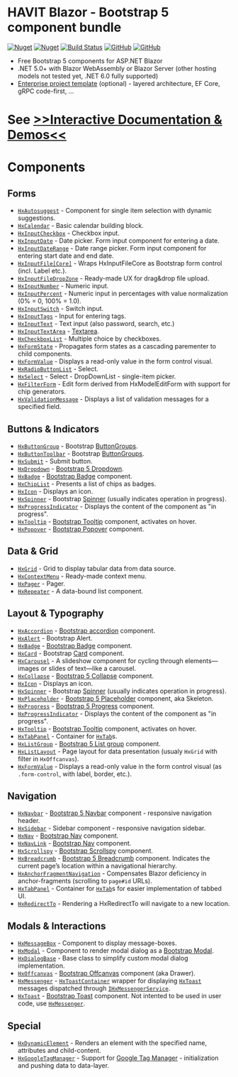 ﻿# HAVIT Blazor - Bootstrap 5 component bundle

[![Nuget](https://img.shields.io/nuget/v/Havit.Blazor.Components.Web.Bootstrap)](https://www.nuget.org/packages/Havit.Blazor.Components.Web.Bootstrap/)
[![Nuget](https://img.shields.io/nuget/dt/Havit.Blazor.Components.Web.Bootstrap)](https://www.nuget.org/packages/Havit.Blazor.Components.Web.Bootstrap/)
[![Build Status](https://dev.azure.com/havit/DEV/_apis/build/status/002.HFW-HavitBlazor?branchName=master)](https://dev.azure.com/havit/DEV/_build/latest?definitionId=318&branchName=master)
[![GitHub](https://img.shields.io/github/license/havit/Havit.Blazor)](https://github.com/havit/Havit.Blazor/blob/master/LICENSE)
[![GitHub](https://img.shields.io/github/stars/havit/Havit.Blazor)](https://github.com/havit/Havit.Blazor/)

* Free Bootstrap 5 components for ASP.NET Blazor
* .NET 5.0+ with Blazor WebAssembly or Blazor Server (other hosting models not tested yet, .NET 6.0 fully supported)
* [Enterprise project template](https://github.com/havit/NewProjectTemplate-Blazor) (optional) - layered architecture, EF Core, gRPC code-first, ...


# See [&gt;&gt;Interactive Documentation & Demos&lt;&lt;](https://havit.blazor.eu)

# Components

## Forms

* [`HxAutosuggest`](https://havit.blazor.eu/components/HxAutosuggest) - Component for single item selection with dynamic suggestions.
* [`HxCalendar`](https://havit.blazor.eu/components/HxCalendar) - Basic calendar building block.
* [`HxInputCheckbox`](https://havit.blazor.eu/components/HxInputCheckbox) - Checkbox input.
* [`HxInputDate`](https://havit.blazor.eu/components/HxInputDate) - Date picker. Form input component for entering a date.
* [`HxInputDateRange`](https://havit.blazor.eu/components/HxInputDateRange) - Date range picker. Form input component for entering start date and end date.
* [`HxInputFile[Core]`](https://havit.blazor.eu/components/HxInputFile[Core]) - Wraps HxInputFileCore as Bootstrap form control (incl. Label etc.).
* [`HxInputFileDropZone`](https://havit.blazor.eu/components/HxInputFileDropZone) - Ready-made UX for drag&amp;drop file upload.
* [`HxInputNumber`](https://havit.blazor.eu/components/HxInputNumber) - Numeric input.
* [`HxInputPercent`](https://havit.blazor.eu/components/HxInputPercent) - Numeric input in percentages with value normalization (0% = 0, 100% = 1.0).
* [`HxInputSwitch`](https://havit.blazor.eu/components/HxInputSwitch) - Switch input.
* [`HxInputTags`](https://havit.blazor.eu/components/HxInputTags) - Input for entering tags.
* [`HxInputText`](https://havit.blazor.eu/components/HxInputText) - Text input (also password, search, etc.)
* [`HxInputTextArea`](https://havit.blazor.eu/components/HxInputTextArea) - [Textarea](https://getbootstrap.com/docs/5.0/forms/floating-labels/#textareas).
* [`HxCheckboxList`](https://havit.blazor.eu/components/HxCheckboxList) - Multiple choice by checkboxes.
* [`HxFormState`](https://havit.blazor.eu/components/HxFormState) - Propagates form states as a cascading parementer to child components.
* [`HxFormValue`](https://havit.blazor.eu/components/HxFormValue) - Displays a read-only value in the form control visual.
* [`HxRadioButtonList`](https://havit.blazor.eu/components/HxRadioButtonList) - Select.
* [`HxSelect`](https://havit.blazor.eu/components/HxSelect) - Select - DropDownList - single-item picker.
* [`HxFilterForm`](https://havit.blazor.eu/components/HxFilterForm) - Edit form derived from HxModelEditForm with support for chip generators.
* [`HxValidationMessage`](https://havit.blazor.eu/components/HxValidationMessage) - Displays a list of validation messages for a specified field.

## Buttons & Indicators

* [`HxButtonGroup`](https://havit.blazor.eu/components/HxButtonGroup) - Bootstrap [ButtonGroups](https://getbootstrap.com/docs/5.0/components/button-group/). 
* [`HxButtonToolbar`](https://havit.blazor.eu/components/HxButtonToolbar) - Bootstrap [ButtonGroups](https://getbootstrap.com/docs/5.0/components/button-group/).
* [`HxSubmit`](https://havit.blazor.eu/components/HxSubmit) - Submit button.
* [`HxDropdown`](https://havit.blazor.eu/components/HxDropdown) - [Bootstrap 5 Dropdown](https://getbootstrap.com/docs/5.1/components/dropdowns/).
* [`HxBadge`](https://havit.blazor.eu/components/HxBadge) - [Bootstrap Badge](https://getbootstrap.com/docs/5.0/components/badge/) component.
* [`HxChipList`](https://havit.blazor.eu/components/HxChipList) - Presents a list of chips as badges.
* [`HxIcon`](https://havit.blazor.eu/components/HxIcon) - Displays an icon.
* [`HxSpinner`](https://havit.blazor.eu/components/HxSpinner) - Bootstrap <a href="https://getbootstrap.com/docs/5.0/components/spinners/">Spinner</a> (usually indicates operation in progress).
* [`HxProgressIndicator`](https://havit.blazor.eu/components/HxProgressIndicator) - Displays the content of the component as "in progress".
* [`HxTooltip`](https://havit.blazor.eu/components/HxTooltip) - <a href="https://getbootstrap.com/docs/5.0/components/tooltips/">Bootstrap Tooltip</a> component, activates on hover.
* [`HxPopover`](https://havit.blazor.eu/components/HxPopover) - <a href="https://getbootstrap.com/docs/5.0/components/popovers/">Bootstrap Popover</a> component.

## Data & Grid

* [`HxGrid`](https://havit.blazor.eu/components/HxGrid) - Grid to display tabular data from data source.
* [`HxContextMenu`](https://havit.blazor.eu/components/HxContextMenu) - Ready-made context menu.
* [`HxPager`](https://havit.blazor.eu/components/HxPager) - Pager.
* [`HxRepeater`](https://havit.blazor.eu/components/HxRepeater) - A data-bound list component.

## Layout & Typography

* [`HxAccordion`](https://havit.blazor.eu/components/HxAccordion) - <a href="https://getbootstrap.com/docs/5.1/components/accordion/">Bootstrap accordion</a> component.
* [`HxAlert`](https://havit.blazor.eu/components/HxAlert) - Bootstrap Alert.
* [`HxBadge`](https://havit.blazor.eu/components/HxBadge) - <a href="https://getbootstrap.com/docs/5.0/components/badge/">Bootstrap Badge</a> component.
* [`HxCard`](https://havit.blazor.eu/components/HxCard) - Bootstrap <a href="https://getbootstrap.com/docs/5.1/components/card/">Card</a> component.
* [`HxCarousel`](https://havit.blazor.eu/components/HxCarousel) - A slideshow component for cycling through elements—images or slides of text—like a carousel.
* [`HxCollapse`](https://havit.blazor.eu/components/HxCollapse) - <a href="https://getbootstrap.com/docs/5.1/components/collapse/">Bootstrap 5 Collapse</a> component.
* [`HxIcon`](https://havit.blazor.eu/components/HxIcon) - Displays an icon.
* [`HxSpinner`](https://havit.blazor.eu/components/HxSpinner) - Bootstrap <a href="https://getbootstrap.com/docs/5.0/components/spinners/">Spinner</a> (usually indicates operation in progress).
* [`HxPlaceholder`](https://havit.blazor.eu/components/HxPlaceholder) - <a href="https://getbootstrap.com/docs/5.1/components/placeholders/">Bootstrap 5 Placeholder</a> component, aka Skeleton.
* [`HxProgress`](https://havit.blazor.eu/components/HxProgress) - <a href="https://getbootstrap.com/docs/5.1/components/progress/">Bootstrap 5 Progress</a> component.
* [`HxProgressIndicator`](https://havit.blazor.eu/components/HxProgressIndicator) - Displays the content of the component as "in progress".
* [`HxTooltip`](https://havit.blazor.eu/components/HxTooltip) - <a href="https://getbootstrap.com/docs/5.0/components/tooltips/">Bootstrap Tooltip</a> component, activates on hover.
* [`HxTabPanel`](https://havit.blazor.eu/components/HxTabPanel) - Container for <code><a href="https://www.havit.blazor.eu/components/HxTab/">HxTab</a></code>s.
* [`HxListGroup`](https://havit.blazor.eu/components/HxListGroup) - <a href="https://getbootstrap.com/docs/5.1/components/list-group/">Bootstrap 5 List group</a> component.
* [`HxListLayout`](https://havit.blazor.eu/components/HxListLayout) - Page layout for data presentation (usualy `HxGrid` with filter in `HxOffcanvas`).
* [`HxFormValue`](https://havit.blazor.eu/components/HxFormValue) - Displays a read-only value in the form control visual (as <code>.form-control</code>, with label, border, etc.).

## Navigation

* [`HxNavbar`](https://havit.blazor.eu/components/HxNavbar) - <a href="https://getbootstrap.com/docs/5.1/components/navbar/">Bootstrap 5 Navbar</a> component - responsive navigation header.
* [`HxSidebar`](https://havit.blazor.eu/components/HxSidebar) - Sidebar component - responsive navigation sidebar.
* [`HxNav`](https://havit.blazor.eu/components/HxNav) - <a href="https://getbootstrap.com/docs/5.0/components/navs-tabs/">Bootstrap Nav</a> component.
* [`HxNavLink`](https://havit.blazor.eu/components/HxNavLink) - <a href="https://getbootstrap.com/docs/5.0/components/navs-tabs/">Bootstrap Nav</a> component.
* [`HxScrollspy`](https://havit.blazor.eu/components/HxScrollspy) - <a href="https://getbootstrap.com/docs/5.0/components/scrollspy/">Bootstrap Scrollspy</a> component.
* [`HxBreadcrumb`](https://havit.blazor.eu/components/HxBreadcrumb) - <a href="https://getbootstrap.com/docs/5.1/components/breadcrumb/">Bootstrap 5 Breadcrumb</a> component. Indicates the current page’s location within a navigational hierarchy.
* [`HxAnchorFragmentNavigation`](https://havit.blazor.eu/components/HxAnchorFragmentNavigation) - Compensates Blazor deficiency in anchor-fragments (scrolling to <code>page#id</code> URLs).
* [`HxTabPanel`](https://havit.blazor.eu/components/HxTabPanel) - Container for <code><a href="/components/HxTab/">HxTab</a></code>s for easier implementation of tabbed UI.
* [`HxRedirectTo`](https://havit.blazor.eu/components/HxRedirectTo) - Rendering a HxRedirectTo will navigate to a new location.

## Modals & Interactions

* [`HxMessageBox`](https://havit.blazor.eu/components/HxMessageBox) - Component to display message-boxes.
* [`HxModal`](https://havit.blazor.eu/components/HxModal) - Component to render modal dialog as a <a href="https://getbootstrap.com/docs/5.1/components/modal/">Bootstrap Modal</a>.
* [`HxDialogBase`](https://havit.blazor.eu/components/HxDialogBase) - Base class to simplify custom modal dialog implementation.
* [`HxOffcanvas`](https://havit.blazor.eu/components/HxOffcanvas) - <a href="https://getbootstrap.com/docs/5.0/components/offcanvas/">Bootstrap Offcanvas</a> component (aka Drawer).
* [`HxMessenger`](https://havit.blazor.eu/components/HxMessenger) - <code><a href="/components/HxToastContainer/">HxToastContainer</a></code> wrapper for displaying <code><a href="/components/HxToast/">HxToast</a></code> messages dispatched through <code><a href="/components/IHxMessengerService/">IHxMessengerService</a></code>.
* [`HxToast`](https://havit.blazor.eu/components/HxToast) - <a href="https://getbootstrap.com/docs/5.1/components/toasts/">Bootstrap Toast</a> component. Not intented to be used in user code, use <code><a href="/components/HxMessenger/">HxMessenger</a></code>.

## Special

* [`HxDynamicElement`](https://havit.blazor.eu/components/HxDynamicElement) - Renders an element with the specified name, attributes and child-content.
* [`HxGoogleTagManager`](https://havit.blazor.eu/components/HxGoogleTagManager) - Support for <a href="https://developers.google.com/tag-manager/devguide">Google Tag Manager</a> - initialization and pushing data to data-layer.
